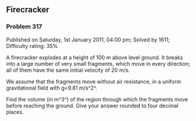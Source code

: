 Firecracker
-----------

### Problem 317

Published on Saturday, 1st January 2011, 04:00 pm; Solved by 1611;
Difficulty rating: 35%

A firecracker explodes at a height of 100 m above level ground. It
breaks into a large number of very small fragments, which move in every
direction; all of them have the same initial velocity of 20 m/s.

We assume that the fragments move without air resistance, in a uniform
gravitational field with g=9.81 m/s^2^.

Find the volume (in m^3^) of the region through which the fragments move
before reaching the ground. Give your answer rounded to four decimal
places.
